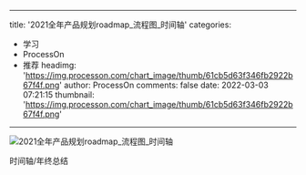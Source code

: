 
---
title: '2021全年产品规划roadmap_流程图_时间轴'
categories: 
 - 学习
 - ProcessOn
 - 推荐
headimg: 'https://img.processon.com/chart_image/thumb/61cb5d63f346fb2922b67f4f.png'
author: ProcessOn
comments: false
date: 2022-03-03 07:21:15
thumbnail: 'https://img.processon.com/chart_image/thumb/61cb5d63f346fb2922b67f4f.png'
---

<div>   
<img class="thumb" alt="2021全年产品规划roadmap_流程图_时间轴" src="https://img.processon.com/chart_image/thumb/61cb5d63f346fb2922b67f4f.png" referrerpolicy="no-referrer">
<p>时间轴/年终总结</p>  
</div>
            
